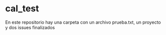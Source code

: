 # cal_test
En este repositorio hay una carpeta con un archivo prueba.txt, un proyecto y dos issues finalizados
